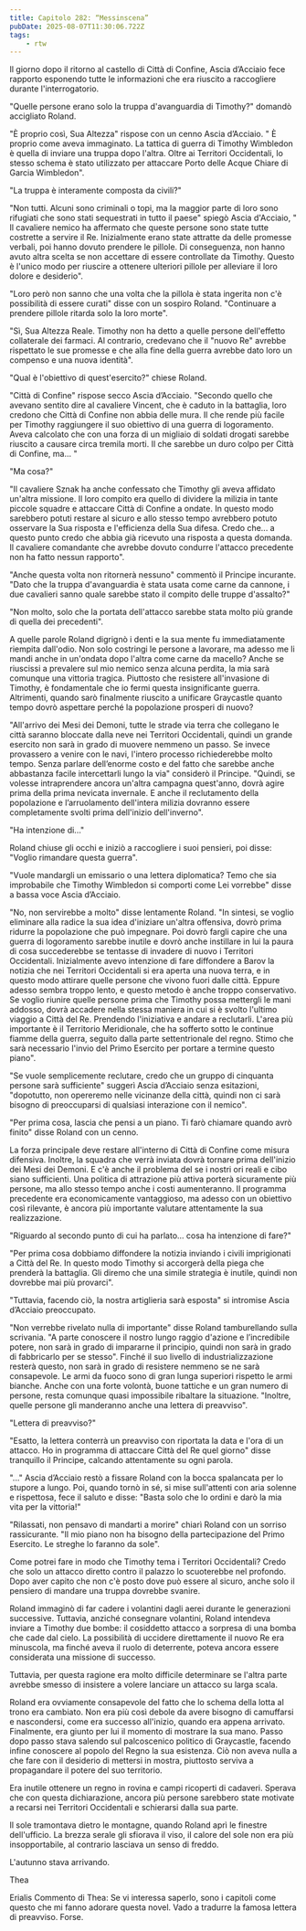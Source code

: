 ```yaml
---
title: Capitolo 282: “Messinscena”
pubDate: 2025-08-07T11:30:06.722Z
tags:
    - rtw
---
```





Il giorno dopo il ritorno al castello di Città di Confine, Ascia d’Acciaio fece rapporto esponendo tutte le informazioni che era riuscito a raccogliere durante l'interrogatorio.


"Quelle persone erano solo la truppa d'avanguardia di Timothy?" domandò accigliato Roland.


"È proprio così, Sua Altezza" rispose con un cenno Ascia d’Acciaio. " È proprio come aveva immaginato. La tattica di guerra di Timothy Wimbledon è quella di inviare una truppa dopo l'altra. Oltre ai Territori Occidentali, lo stesso schema è stato utilizzato per attaccare Porto delle Acque Chiare di Garcia Wimbledon".


"La truppa è interamente composta da civili?"


"Non tutti. Alcuni sono criminali o topi, ma la maggior parte di loro sono rifugiati che sono stati sequestrati in tutto il paese" spiegò Ascia d'Acciaio, " Il cavaliere nemico ha affermato che queste persone sono state tutte costrette a servire il Re. Inizialmente erano state attratte da delle promesse verbali, poi hanno dovuto prendere le pillole. Di conseguenza, non hanno avuto altra scelta se non accettare di essere controllate da Timothy. Questo è l'unico modo per riuscire a ottenere ulteriori pillole per alleviare il loro dolore e desiderio".


"Loro però non sanno che una volta che la pillola è stata ingerita non c'è possibilità di essere curati" disse con un sospiro Roland. "Continuare a prendere pillole ritarda solo la loro morte".


"Sì, Sua Altezza Reale. Timothy non ha detto a quelle persone dell'effetto collaterale dei farmaci. Al contrario, credevano che il "nuovo Re" avrebbe rispettato le sue promesse e che alla fine della guerra avrebbe dato loro un compenso e una nuova identità".


"Qual è l'obiettivo di quest'esercito?" chiese Roland.


"Città di Confine" rispose secco Ascia d’Acciaio. "Secondo quello che avevano sentito dire al cavaliere Vincent, che è caduto in la battaglia, loro credono che Città di Confine non abbia delle mura. Il che rende più facile per Timothy raggiungere il suo obiettivo di una guerra di logoramento. Aveva calcolato che con una forza di un migliaio di soldati drogati sarebbe riuscito a causare circa tremila morti. Il che sarebbe un duro colpo per Città di Confine, ma... "


"Ma cosa?"


"Il cavaliere Sznak ha anche confessato che Timothy gli aveva affidato un'altra missione. Il loro compito era quello di dividere la milizia in tante piccole squadre e attaccare Città di Confine a ondate. In questo modo sarebbero potuti restare al sicuro e allo stesso tempo avrebbero potuto osservare la Sua risposta e l'efficienza della Sua difesa. Credo che... a questo punto credo che abbia già ricevuto una risposta a questa domanda. Il cavaliere comandante che avrebbe dovuto condurre l'attacco precedente non ha fatto nessun rapporto".


"Anche questa volta non ritornerà nessuno" commentò il Principe incurante. "Dato che la truppa d'avanguardia è stata usata come carne da cannone, i due cavalieri sanno quale sarebbe stato il compito delle truppe d'assalto?"


"Non molto, solo che la portata dell'attacco sarebbe stata molto più grande di quella dei precedenti".


A quelle parole Roland digrignò i denti e la sua mente fu immediatamente riempita dall'odio. Non solo costringi le persone a lavorare, ma adesso me li mandi anche in un'ondata dopo l'altra come carne da macello? Anche se riuscissi a prevalere sul mio nemico senza alcuna perdita, la mia sarà comunque una vittoria tragica. Piuttosto che resistere all'invasione di Timothy, è fondamentale che io fermi questa insignificante guerra. Altrimenti, quando sarò finalmente riuscito a unificare Graycastle quanto tempo dovrò aspettare perché la popolazione prosperi di nuovo?


"All'arrivo dei Mesi dei Demoni, tutte le strade via terra che collegano le città saranno bloccate dalla neve nei Territori Occidentali, quindi un grande esercito non sarà in grado di muovere nemmeno un passo. Se invece provassero a venire con le navi, l'intero processo richiederebbe molto tempo. Senza parlare dell’enorme costo e del fatto che sarebbe anche abbastanza facile intercettarli lungo la via" considerò il Principe. "Quindi, se volesse intraprendere ancora un'altra campagna quest'anno, dovrà agire prima della prima nevicata invernale. E anche il reclutamento della popolazione e l’arruolamento dell'intera milizia dovranno essere completamente svolti prima dell'inizio dell'inverno".


"Ha intenzione di..."


Roland chiuse gli occhi e iniziò a raccogliere i suoi pensieri, poi disse: "Voglio rimandare questa guerra".


"Vuole mandargli un emissario o una lettera diplomatica? Temo che sia improbabile che Timothy Wimbledon si comporti come Lei vorrebbe" disse a bassa voce Ascia d’Acciaio.


"No, non servirebbe a molto" disse lentamente Roland. "In sintesi, se voglio eliminare alla radice la sua idea d'iniziare un'altra offensiva, dovrò prima ridurre la popolazione che può impegnare. Poi dovrò fargli capire che una guerra di logoramento sarebbe inutile e dovrò anche instillare in lui la paura di cosa succederebbe se tentasse di invadere di nuovo i Territori Occidentali. Inizialmente avevo intenzione di fare diffondere a Barov la notizia che nei Territori Occidentali si era aperta una nuova terra, e in questo modo attirare quelle persone che vivono fuori dalle città. Eppure adesso sembra troppo lento, e questo metodo è anche troppo conservativo. Se voglio riunire quelle persone prima che Timothy possa mettergli le mani addosso, dovrà accadere nella stessa maniera in cui si è svolto l'ultimo viaggio a Città del Re. Prendendo l'iniziativa e andare a reclutarli. L'area più importante è il Territorio Meridionale, che ha sofferto sotto le continue fiamme della guerra, seguito dalla parte settentrionale del regno. Stimo che sarà necessario l'invio del Primo Esercito per portare a termine questo piano".


"Se vuole semplicemente reclutare, credo che un gruppo di cinquanta persone sarà sufficiente" suggerì Ascia d’Acciaio senza esitazioni, "dopotutto, non opereremo nelle vicinanze della città, quindi non ci sarà bisogno di preoccuparsi di qualsiasi interazione con il nemico".


"Per prima cosa, lascia che pensi a un piano. Ti farò chiamare quando avrò finito" disse Roland con un cenno.


La forza principale deve restare all'interno di Città di Confine come misura difensiva. Inoltre, la squadra che verrà inviata dovrà tornare prima dell'inizio dei Mesi dei Demoni. E c'è anche il problema del se i nostri ori reali e cibo siano sufficienti. Una politica di attrazione più attiva porterà sicuramente più persone, ma allo stesso tempo anche i costi aumenteranno. Il programma precedente era economicamente vantaggioso, ma adesso con un obiettivo così rilevante, è ancora più importante valutare attentamente la sua realizzazione.


"Riguardo al secondo punto di cui ha parlato... cosa ha intenzione di fare?"


"Per prima cosa dobbiamo diffondere la notizia inviando i civili imprigionati a Città del Re. In questo modo Timothy si accorgerà della piega che prenderà la battaglia. Gli diremo che una simile strategia è inutile, quindi non dovrebbe mai più provarci".


"Tuttavia, facendo ciò, la nostra artiglieria sarà esposta" si intromise Ascia d’Acciaio preoccupato.


"Non verrebbe rivelato nulla di importante" disse Roland tamburellando sulla scrivania. "A parte conoscere il nostro lungo raggio d'azione e l’incredibile potere, non sarà in grado di impararne il principio, quindi non sarà in grado di fabbricarlo per se stesso". Finché il suo livello di industrializzazione resterà questo, non sarà in grado di resistere nemmeno se ne sarà consapevole. Le armi da fuoco sono di gran lunga superiori rispetto le armi bianche. Anche con una forte volontà, buone tattiche e un gran numero di persone, resta comunque quasi impossibile ribaltare la situazione. "Inoltre, quelle persone gli manderanno anche una lettera di preavviso".


"Lettera di preavviso?"


"Esatto, la lettera conterrà un preavviso con riportata la data e l'ora di un attacco. Ho in programma di attaccare Città del Re quel giorno" disse tranquillo il Principe, calcando attentamente su ogni parola.


"..." Ascia d’Acciaio restò a fissare Roland con la bocca spalancata per lo stupore a lungo. Poi, quando tornò in sé, si mise sull'attenti con aria solenne e rispettosa, fece il saluto e disse: "Basta solo che lo ordini e darò la mia vita per la vittoria!"


"Rilassati, non pensavo di mandarti a morire" chiarì Roland con un sorriso rassicurante. "Il mio piano non ha bisogno della partecipazione del Primo Esercito. Le streghe lo faranno da sole".


Come potrei fare in modo che Timothy tema i Territori Occidentali? Credo che solo un attacco diretto contro il palazzo lo scuoterebbe nel profondo.  Dopo aver capito che non c'è posto dove può essere al sicuro, anche solo il pensiero di mandare una truppa dovrebbe svanire.


Roland immaginò di far cadere i volantini dagli aerei durante le generazioni successive. Tuttavia, anziché consegnare volantini, Roland intendeva inviare a Timothy due bombe: il cosiddetto attacco a sorpresa di una bomba che cade dal cielo. La possibilità di uccidere direttamente il nuovo Re era minuscola, ma finché aveva il ruolo di deterrente, poteva ancora essere considerata una missione di successo.


Tuttavia, per questa ragione era molto difficile determinare se l'altra parte avrebbe smesso di insistere a volere lanciare un attacco su larga scala.


Roland era ovviamente consapevole del fatto che lo schema della lotta al trono era cambiato. Non era più così debole da avere bisogno di camuffarsi e nascondersi, come era successo all'inizio, quando era appena arrivato. Finalmente, era giunto per lui il momento di mostrare la sua mano. Passo dopo passo stava salendo sul palcoscenico politico di Graycastle, facendo infine conoscere al popolo del Regno la sua esistenza. Ciò non aveva nulla a che fare con il desiderio di mettersi in mostra, piuttosto serviva a propagandare il potere del suo territorio.


Era inutile ottenere un regno in rovina e campi ricoperti di cadaveri. Sperava che con questa dichiarazione, ancora più persone sarebbero state motivate a recarsi nei Territori Occidentali e schierarsi dalla sua parte.


Il sole tramontava dietro le montagne, quando Roland aprì le finestre dell'ufficio. La brezza serale gli sfiorava il viso, il calore del sole non era più insopportabile, al contrario lasciava un senso di freddo.


L'autunno stava arrivando.






Thea 


Erialis Commento di Thea: Se vi interessa saperlo, sono i capitoli come questo che mi fanno adorare questa novel. Vado a tradurre la famosa lettera di preavviso. Forse.                                 


                                



